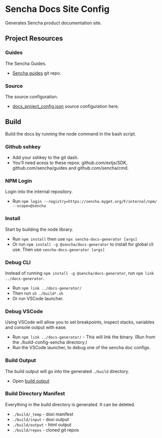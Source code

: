 # Sencha Docs Site Config
Generates Sencha product documentation site. 


## Project Resources

### Guides
The Sencha Guides. 

* [Sencha guides](https://github.com/sencha/guides) git repo.

### Source
The source configuration. 

* [docs_project_config.json](./configs/docs_project_config.json) source configuration here.


## Build
Build the docs by running the node command in the bash script.  

### Github sshkey
* Add your sshkey to the git dash. 
* You'll need acess to these repos: github.com/extjs/SDK, github.com/sencha/guides and github.com/sencha/cmd.

### NPM Login
Login into the internal repository. 

* Run `npm login --registry=https://sencha.myget.org/F/internal/npm/ --scope=@sencha`

### Install
Start by building the node library.

* Run `npm install` then use `npx sencha-docs-generator [args]`
* Or run `npm install -g @sencha/docs-generator` to install for global cli use. Then use `sencha-docs-generator [args]`

### Debug CLI
Instead of running `npm install -g @sencha/docs-generator`, run `npm link ../docs-generator`.

* Run `npm link ../docs-generator/`
* Then run `sh ./build*.sh`
* Or run VSCode launcher. 

### Debug VSCode
Using VSCode will allow you to set breakpoints, inspect stacks, variables and console output with ease. 

* Run `npm link ../docs-generator/` - This will link the binary. (Run from the ./build-config-sencha directory.)
* Run the VSCode launcher, to debug one of the sencha doc configs. 

### Build Output
The build output will go into the generated `./build` directory. 

* Open [build output](./build/output)

### Build Directory Manifest
Everything in the build directory is generated. 
It can be deleted.

* `./build/_temp` - doxi manifest
* `./build/input` - doxi output
* `./build/output` - html output
* `./build/repos` - cloned git repos

